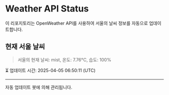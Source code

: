 
# Weather API Status

이 리포지토리는 OpenWeather API를 사용하여 서울의 날씨 정보를 자동으로 업데이트합니다.

## 현재 서울 날씨
> 서울의 현재 날씨: mist, 온도: 7.76°C, 습도: 100%

⏳ 업데이트 시간: 2025-04-05 06:50:11 (UTC)

---
자동 업데이트 봇에 의해 관리됩니다.
